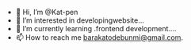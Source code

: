 - 👋 Hi, I’m @Kat-pen
- 👀 I’m interested in developingwebsite...
- 🌱 I’m currently learning .frontend development....
- 📫 How to reach me barakatodebunmi@gmail.com.

<!---
Kat-pen/Kat-pen is a ✨ special ✨ repository because its `README.md` (this file) appears on your GitHub profile.
You can click the Preview link to take a look at your changes.
--->
